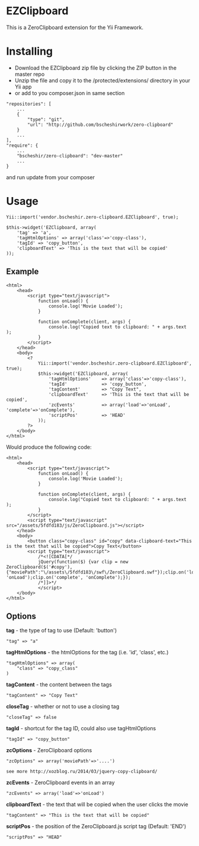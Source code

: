 EZClipboard
==========

This is a ZeroClipboard extension for the Yii Framework.

# Installing

* Download the EZClipboard zip file by clicking the ZIP button in the master repo
* Unzip the file and copy it to the /protected/extensions/ directory in your Yii app
* or add to you composer.json in same section
```
"repositories": [
	...
	{
		"type": "git",
		"url": "http://github.com/bscheshirwork/zero-clipboard"
	}
	...
],
"require": {
	...
	"bscheshir/zero-clipboard": "dev-master"
	...
}
```
and run update from your composer

# Usage
	Yii::import('vendor.bscheshir.zero-clipboard.EZClipboard', true);

	$this->widget('EZClipboard, array(
		'tag' => 'a',
		'tagHtmlOptions' => array('class'=>'copy-class'),
		'tagId' => 'copy_button',
		'clipboardText' => 'This is the text that will be copied'
	));
	
## Example

	<html>
		<head>
			<script type="text/javascript">
				function onLoad() {
					console.log('Movie Loaded');
				}

				function onComplete(client, args) {
	  				console.log("Copied text to clipboard: " + args.text );
				}
			</script>
		</head>
		<body>
			<? 
				Yii::import('vendor.bscheshir.zero-clipboard.EZClipboard', true);
				$this->widget('EZClipboard, array(
					'tagHtmlOptions' 	=> array('class'=>'copy-class'),
					'tagId' 			=> 'copy_button',
					'tagContent' 	 	=> "Copy Text",
					'clipboardText'		=> 'This is the text that will be copied',
					'zcEvents' 			=> array('load'=>'onLoad', 'complete'=>'onComplete'),
					'scriptPos'			=> 'HEAD'
				));
			?>			
		</body>
	</html>
	
Would produce the following code:

	<html>
		<head>
			<script type="text/javascript">
				function onLoad() {
					console.log('Movie Loaded');
				}

				function onComplete(client, args) {
	  				console.log("Copied text to clipboard: " + args.text );
				}
			</script>
			<script type="text/javascript" src="/assets/5fdfd183/js/ZeroClipboard.js"></script>
		</head>
		<body>
			<button class="copy-class" id="copy" data-clipboard-text="This is the text that will be copied">Copy Text</button>
			<script type="text/javascript">
				/*<![CDATA[*/
				jQuery(function($) {var clip = new ZeroClipboard($('#copy'), {"moviePath":"\/assets\/5fdfd183\/swf\/ZeroClipboard.swf"});clip.on('load', 'onLoad');clip.on('complete', 'onComplete');});
				/*]]>*/
				</script>	
		</body>
	</html>

## Options
  
**tag** - the type of tag to use (Default: 'button')  

	"tag" => "a"

**tagHtmlOptions** - the htmlOptions for the tag (i.e. 'id', 'class', etc.)  

	"tagHtmlOptions" => array(
		"class" => "copy_class"
	)

**tagContent** - the content between the tags    
	
	"tagContent" => "Copy Text"

**closeTag** - whether or not to use a closing tag  

	"closeTag" => false

**tagId** - shortcut for the tag ID, could also use tagHtmlOptions   

	"tagId" => "copy_button"

**zcOptions** - ZeroClipboard options 
	
	"zcOptions" => array('moviePath'=>'....')  
	
	see more http://xozblog.ru/2014/03/jquery-copy-clipboard/ 

**zcEvents** - ZeroClipboard events in an array 
	
	"zcEvents" => array('load'=>'onLoad')  

**clipboardText** - the text that will be copied when the user clicks the movie   

	"tagContent" => "This is the text that will be copied"

**scriptPos** - the position of the ZeroClipboard.js script tag (Default: 'END')  

	"scriptPos" => "HEAD"
